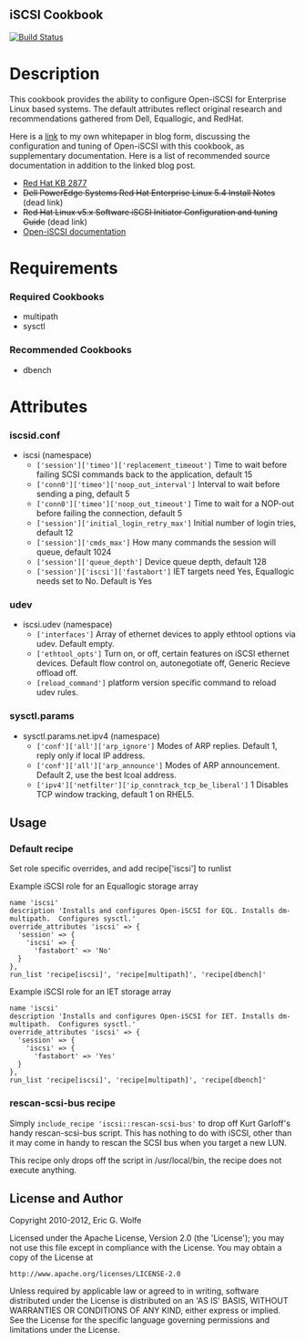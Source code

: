 iSCSI Cookbook
--------------

[![Build Status](https://secure.travis-ci.org/atomic-penguin/cookbook-iscsi.png?branch=master)](http://travis-ci.org/atomic-penguin/iscsi)

Description
===========

  This cookbook provides the ability to configure Open-iSCSI for
Enterprise Linux based systems.  The default attributes reflect original
research and recommendations gathered from Dell, Equallogic, and RedHat.

  Here is a [link](http://atomic-penguin.github.io/blog/2010/11/29/Red-Hat-Enterprise-Linux-5.x-iSCSI-and-device-mapper-multipath-HOWTO)
to my own whitepaper in blog form, discussing the configuration and tuning of Open-iSCSI
with this cookbook, as supplementary documentation.  Here is a list of recommended
source documentation in addition to the linked blog post.

  * [Red Hat KB 2877](https://access.redhat.com/kb/docs/DOC-2877)
  * ~~Dell PowerEdge Systems Red Hat Enterprise Linux 5.4 Install Notes~~ (dead link)
  * ~~Red Hat Linux v5.x Software iSCSI Initiator Configuration and tuning Guide~~ (dead link)
  * [Open-iSCSI documentation](http://www.open-iscsi.org/index.html#docs)


Requirements
============

### Required Cookbooks

  * multipath 
  * sysctl

### Recommended Cookbooks

  * dbench

Attributes
==========

### iscsid.conf

  * iscsi (namespace)
    - `['session']['timeo']['replacement_timeout']` Time to wait before failing SCSI commands back to the application, default 15
    - `['conn0']['timeo']['noop_out_interval']` Interval to wait before sending a ping, default 5
    - `['conn0']['timeo']['noop_out_timeout']` Time to wait for a NOP-out before failing the connection, default 5
    - `['session']['initial_login_retry_max']` Initial number of login tries, default 12
    - `['session']['cmds_max']` How many commands the session will queue, default 1024
    - `['session']['queue_depth']` Device queue depth, default 128
    - `['session']['iscsi']['fastabort']` IET targets need Yes, Equallogic needs set to No. Default is Yes

### udev

  * iscsi.udev (namespace)
    - `['interfaces']` Array of ethernet devices to apply ethtool options via udev. Default empty.
    - `['ethtool_opts']` Turn on, or off, certain features on iSCSI ethernet devices.
        Default flow control on, autonegotiate off, Generic Recieve offload off.
    - `[reload_command']` platform version specific command to reload udev rules.

### sysctl.params

  * sysctl.params.net.ipv4 (namespace)
    - `['conf']['all']['arp_ignore']` Modes of ARP replies. Default 1, reply only if local IP address.
    - `['conf']['all']['arp_announce']` Modes of ARP announcement. Default 2, use the best lcoal address.
    - `['ipv4']['netfilter']['ip_conntrack_tcp_be_liberal']` 1 Disables TCP window tracking, default 1 on RHEL5.

## Usage

### Default recipe

  Set role specific overrides, and add recipe['iscsi'] to runlist

Example iSCSI role for an Equallogic storage array

```
name 'iscsi'
description 'Installs and configures Open-iSCSI for EQL. Installs dm-multipath.  Configures sysctl.'
override_attributes 'iscsi' => {
  'session' => {
    'iscsi' => {
      'fastabort' => 'No'
  }
},
run_list 'recipe[iscsi]', 'recipe[multipath]', 'recipe[dbench]'
```

Example iSCSI role for an IET storage array

```
name 'iscsi'
description 'Installs and configures Open-iSCSI for IET. Installs dm-multipath.  Configures sysctl.'
override_attributes 'iscsi' => {
  'session' => {
    'iscsi' => {
      'fastabort' => 'Yes'
  }
},
run_list 'recipe[iscsi]', 'recipe[multipath]', 'recipe[dbench]'
```

### rescan-scsi-bus recipe

Simply `include_recipe 'iscsi::rescan-scsi-bus'` to drop off Kurt Garloff's
handy rescan-scsi-bus script.  This has nothing to do with iSCSI, other than
it may come in handy to rescan the SCSI bus when you target a new LUN.

This recipe only drops off the script in /usr/local/bin, the recipe does not
execute anything.

## License and Author 

Copyright 2010-2012, Eric G. Wolfe

Licensed under the Apache License, Version 2.0 (the 'License');
you may not use this file except in compliance with the License.
You may obtain a copy of the License at

    http://www.apache.org/licenses/LICENSE-2.0

Unless required by applicable law or agreed to in writing, software
distributed under the License is distributed on an 'AS IS' BASIS,
WITHOUT WARRANTIES OR CONDITIONS OF ANY KIND, either express or implied.
See the License for the specific language governing permissions and
limitations under the License.
